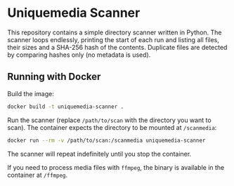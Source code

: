 # Uniquemedia Scanner

This repository contains a simple directory scanner written in Python. The
scanner loops endlessly, printing the start of each run and listing all files,
their sizes and a SHA-256 hash of the contents. Duplicate files are detected by
comparing hashes only (no metadata is used).

## Running with Docker

Build the image:

```bash
docker build -t uniquemedia-scanner .
```

Run the scanner (replace `/path/to/scan` with the directory you want to
scan). The container expects the directory to be mounted at `/scanmedia`:

```bash
docker run --rm -v /path/to/scan:/scanmedia uniquemedia-scanner
```

The scanner will repeat indefinitely until you stop the container.

If you need to process media files with `ffmpeg`, the binary is available in the
container at `/ffmpeg`.
